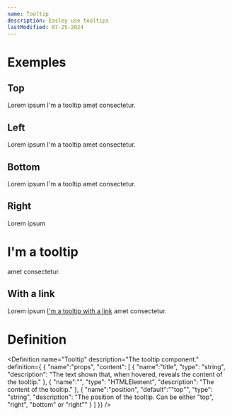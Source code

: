 ```yaml
---
name: Tooltip
description: Easley use tooltips
lastModified: 07-25-2024
---
```

<script>
  import { Tooltip, Definition } from "$lib/components";
</script>

# Exemples

## Top

Lorem ipsum <Tooltip title="dolor sit" position="top">I'm a tooltip</Tooltip> amet consectetur.


## Left

Lorem ipsum <Tooltip title="dolor sit" position="left">I'm a tooltip</Tooltip> amet consectetur.


## Bottom

Lorem ipsum <Tooltip title="dolor sit" position="bottom">I'm a tooltip</Tooltip> amet consectetur.


## Right

Lorem ipsum
<Tooltip title="dolor sit" position="right">

# I'm a tooltip
</Tooltip>
amet consectetur.

## With a link
Lorem ipsum <Tooltip title="dolor sit">[I'm a tooltip with a link](#)</Tooltip> amet consectetur.


# Definition

<Definition
name="Tooltip"
description="The tooltip component."
definition={
{
"name":"props",
"content": [
{
"name":"title",
"type": "string",
"description": "The text shown that, when hovered, reveals the content of the tooltip."
},
{
"name":"<slot>",
"type": "HTMLElement",
"description": "The content of the tooltip."
},
{
"name":"position",
"default":"\"top\"",
"type": "string",
"description": "The position of the tooltip. Can be either \"top\", \"right\", \"bottom\" or \"right\""
}
]
}}
/>
